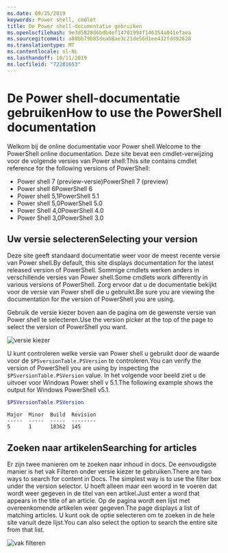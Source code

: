 ```yaml
---
ms.date: 09/25/2019
keywords: Power shell, cmdlet
title: De Power shell-documentatie gebruiken
ms.openlocfilehash: 9e3d5828d6bdb4ef14701994f146354a041efaea
ms.sourcegitcommit: a80bb79b85deab8ae3c21de56d1ee432fdd92628
ms.translationtype: MT
ms.contentlocale: nl-NL
ms.lasthandoff: 10/11/2019
ms.locfileid: "72281653"
---
```

# <a name="how-to-use-the-powershell-documentation"></a><span data-ttu-id="3305b-103">De Power shell-documentatie gebruiken</span><span class="sxs-lookup"><span data-stu-id="3305b-103">How to use the PowerShell documentation</span></span>

<span data-ttu-id="3305b-104">Welkom bij de online documentatie voor Power shell.</span><span class="sxs-lookup"><span data-stu-id="3305b-104">Welcome to the PowerShell online documentation.</span></span> <span data-ttu-id="3305b-105">Deze site bevat een cmdlet-verwijzing voor de volgende versies van Power shell:</span><span class="sxs-lookup"><span data-stu-id="3305b-105">This site contains cmdlet reference for the following versions of PowerShell:</span></span>

- <span data-ttu-id="3305b-106">Power shell 7 (preview-versie)</span><span class="sxs-lookup"><span data-stu-id="3305b-106">PowerShell 7 (preview)</span></span>
- <span data-ttu-id="3305b-107">Power shell 6</span><span class="sxs-lookup"><span data-stu-id="3305b-107">PowerShell 6</span></span>
- <span data-ttu-id="3305b-108">Power shell 5,1</span><span class="sxs-lookup"><span data-stu-id="3305b-108">PowerShell 5.1</span></span>
- <span data-ttu-id="3305b-109">Power shell 5,0</span><span class="sxs-lookup"><span data-stu-id="3305b-109">PowerShell 5.0</span></span>
- <span data-ttu-id="3305b-110">Power Shell 4,0</span><span class="sxs-lookup"><span data-stu-id="3305b-110">PowerShell 4.0</span></span>
- <span data-ttu-id="3305b-111">Power Shell 3,0</span><span class="sxs-lookup"><span data-stu-id="3305b-111">PowerShell 3.0</span></span>

## <a name="selecting-your-version"></a><span data-ttu-id="3305b-112">Uw versie selecteren</span><span class="sxs-lookup"><span data-stu-id="3305b-112">Selecting your version</span></span>

<span data-ttu-id="3305b-113">Deze site geeft standaard documentatie weer voor de meest recente versie van Power shell.</span><span class="sxs-lookup"><span data-stu-id="3305b-113">By default, this site displays documentation for the latest released version of PowerShell.</span></span> <span data-ttu-id="3305b-114">Sommige cmdlets werken anders in verschillende versies van Power shell.</span><span class="sxs-lookup"><span data-stu-id="3305b-114">Some cmdlets work differently in various versions of PowerShell.</span></span> <span data-ttu-id="3305b-115">Zorg ervoor dat u de documentatie bekijkt voor de versie van Power shell die u gebruikt.</span><span class="sxs-lookup"><span data-stu-id="3305b-115">Be sure you are viewing the documentation for the version of PowerShell you are using.</span></span>

<span data-ttu-id="3305b-116">Gebruik de versie kiezer boven aan de pagina om de gewenste versie van Power shell te selecteren.</span><span class="sxs-lookup"><span data-stu-id="3305b-116">Use the version picker at the top of the page to select the version of PowerShell you want.</span></span>

![versie kiezer](images/how-to-use-docs/picker-vall.gif)

<span data-ttu-id="3305b-118">U kunt controleren welke versie van Power shell u gebruikt door de waarde voor de `$PSversionTable.PSVersion` te controleren.</span><span class="sxs-lookup"><span data-stu-id="3305b-118">You can verify the version of PowerShell you are using by inspecting the `$PSversionTable.PSVersion` value.</span></span> <span data-ttu-id="3305b-119">In het volgende voor beeld ziet u de uitvoer voor Windows Power shell v 5.1.</span><span class="sxs-lookup"><span data-stu-id="3305b-119">The following example shows the output for Windows PowerShell v5.1.</span></span>

```powershell
$PSVersionTable.PSVersion
```

```Output
Major  Minor  Build  Revision
-----  -----  -----  --------
5      1      18362  145
```

## <a name="searching-for-articles"></a><span data-ttu-id="3305b-120">Zoeken naar artikelen</span><span class="sxs-lookup"><span data-stu-id="3305b-120">Searching for articles</span></span>

<span data-ttu-id="3305b-121">Er zijn twee manieren om te zoeken naar inhoud in docs. De eenvoudigste manier is het vak Filteren onder versie kiezer te gebruiken.</span><span class="sxs-lookup"><span data-stu-id="3305b-121">There are two ways to search for content in Docs. The simplest way is to use the filter box under the version selector.</span></span> <span data-ttu-id="3305b-122">U hoeft alleen maar een woord in te voeren dat wordt weer gegeven in de titel van een artikel.</span><span class="sxs-lookup"><span data-stu-id="3305b-122">Just enter a word that appears in the title of an article.</span></span> <span data-ttu-id="3305b-123">Op de pagina wordt een lijst met overeenkomende artikelen weer gegeven.</span><span class="sxs-lookup"><span data-stu-id="3305b-123">The page displays a list of matching articles.</span></span> <span data-ttu-id="3305b-124">U kunt ook de optie selecteren om te zoeken in de hele site vanuit deze lijst.</span><span class="sxs-lookup"><span data-stu-id="3305b-124">You can also select the option to search the entire site from that list.</span></span>

![vak filteren](images/how-to-use-docs/filter-search.gif)
